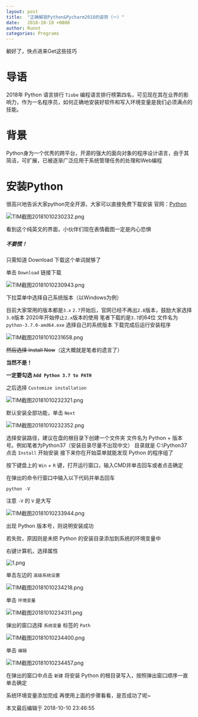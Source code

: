 ```yaml
---
layout: post
title:  "正确解锁Python&Pycharm2018的姿势（一）"
date:   2018-10-10 +0800
author: Runnt
categories: Programs
---
```

躺好了，快点进来Get这些技巧

# 导语

2018年 Python 语言排行 `Tiobe` 编程语言排行榜第四名，可见现在其在业界的影响力，作为一名程序员，如何正确地安装好软件和写入环境变量是我们必须满点的技能。

# 背景
Python身为一个优秀的跨平台，开源的强大的面向对象的程序设计语言，由于其简洁，可扩展，已被逐渐广泛应用于系统管理任务的处理和Web编程

# 安装Python

很高兴地告诉大家python完全开源，大家可以直接免费下载安装
官网：[Python](https://www.python.org)

![TIM截图20181010230232.png](https://i.loli.net/2018/10/10/5bbe14a595152.png 'Python 官网')

看到这个纯英文的界面，小伙伴们现在表情截图一定是内心恐惧

##### 不要慌！

只需知道 Download 下载这个单词就够了

单击 `Download` 链接下载

![TIM截图20181010230943.png](https://i.loli.net/2018/10/10/5bbe164353516.png)

下拉菜单中选择自己系统版本（以Windows为例）

目前大家常用的版本都是`3.x`
`2.7`开始后，官网已经不再出`2.8`版本，鼓励大家选择`3.0`版本
2020年开始停止`2.x`版本的使用
笔者下载的是`3.7`的64位
文件名为 `python-3.7.0-amd64.exe`
选择自己的系统版本
下载完成后运行安装程序

![TIM截图20181010231658.png](https://i.loli.net/2018/10/10/5bbe1802b979f.png)

~~然后选择 Install Now~~（这大概就是笔者的遗言了）

**当然不是！**

**一定要勾选 `Add Python 3.7 to PATH`**

之后选择 `Customize installation`

![TIM截图20181010232321.png](https://i.loli.net/2018/10/10/5bbe19aac787b.png)

默认安装全部功能，单击 `Next`

![TIM截图20181010232352.png](https://i.loli.net/2018/10/10/5bbe19aae7561.png)

选择安装路径，建议在盘的根目录下创建一个文件夹
文件名为 Python + 版本号。例如笔者为Python37（安装目录尽量不出现中文）
目录就是 C:\Python37
点击 `Install` 开始安装
接下来你在开始菜单就能发现 Python 的程序组了

按下键盘上的 `Win` + `R` 键，打开运行窗口，输入CMD并单击回车或者点击确定

在弹出的命令行窗口中输入以下代码并单击回车

```
python -V
```

注意 `-V` 的 `V` 是大写

![TIM截图20181010233944.png](https://i.loli.net/2018/10/10/5bbe1d46d586a.png)

出现 Python 版本号，则说明安装成功

若失败，原因则是未把 Python 的安装目录添加到系统的环境变量中

右键计算机，选择属性

![1.png](https://i.loli.net/2018/10/10/5bbe1dbc84611.png)

单击左边的 `高级系统设置`

![TIM截图20181010234218.png](https://i.loli.net/2018/10/10/5bbe1de0c2247.png)

单击 `环境变量 `

![TIM截图20181010234311.png](https://i.loli.net/2018/10/10/5bbe1e1753e4a.png)

弹出的窗口选择 `系统变量` 标签的 `Path`

![TIM截图20181010234400.png](https://i.loli.net/2018/10/10/5bbe1e45ee7d4.png)

单击 `编辑`

![TIM截图20181010234457.png](https://i.loli.net/2018/10/10/5bbe1e816293b.png)

在弹出的窗口中点击 `新建`
将安装 Python 的根目录写入，按照弹出窗口顺序一直单击确定

系统环境变量添加完成
再使用上面的步骤看看，是否成功了呢~

本文最后编辑于 2018-10-10 23:46:55
